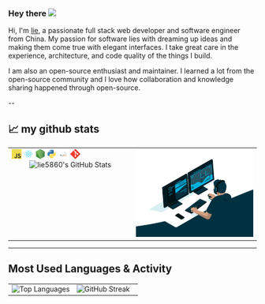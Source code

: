 ### Hey there <img src="https://media.giphy.com/media/hvRJCLFzcasrR4ia7z/giphy.gif" width="25px">

[comment]: <> (<a href="https://twitter.com/lie5860"><img align="left" alt="Abhishek Naidu | Twitter" width="22px" src="https://raw.githubusercontent.com/peterthehan/peterthehan/master/assets/twitter.svg" /></a>)

Hi, I'm [lie](https://github.com/lie5860), a passionate full stack web developer and software engineer from China. My passion for software lies with dreaming up ideas and making them come true with elegant interfaces. I take great care in the experience, architecture, and code quality of the things I build.

I am also an open-source enthusiast and maintainer. I learned a lot from the open-source community and I love how collaboration and knowledge sharing happened through open-source.

--

## 📈 my github stats

<div align="center">
  <table>
    <tr>
      <td width="50%" valign="top">
<code><img height="20" src="https://raw.githubusercontent.com/github/explore/80688e429a7d4ef2fca1e82350fe8e3517d3494d/topics/javascript/javascript.png"></code>
<code><img height="20" src="https://raw.githubusercontent.com/github/explore/80688e429a7d4ef2fca1e82350fe8e3517d3494d/topics/react/react.png"></code>
<code><img height="20" src="https://raw.githubusercontent.com/github/explore/80688e429a7d4ef2fca1e82350fe8e3517d3494d/topics/nodejs/nodejs.png"></code>
<code><img height="20" src="https://raw.githubusercontent.com/github/explore/80688e429a7d4ef2fca1e82350fe8e3517d3494d/topics/python/python.png"></code>
<code><img height="20" src="https://raw.githubusercontent.com/github/explore/80688e429a7d4ef2fca1e82350fe8e3517d3494d/topics/mysql/mysql.png"></code>
<code><img height="20" src="https://raw.githubusercontent.com/github/explore/80688e429a7d4ef2fca1e82350fe8e3517d3494d/topics/git/git.png"></code>


<div align="center">
  <img src="https://github-readme-stats.vercel.app/api?username=lie5860&show_icons=true&theme=gotham" alt="lie5860's GitHub Stats" />
</div>
      </td>
      <td width="50%" valign="top">
        <img src="https://github.com/lie5860/lie5860/blob/main/code.gif?raw=true" alt="Coding GIF" style="width:100%;" />
      </td>
    </tr>
  </table>
</div>

---

## Most Used Languages & Activity

<div align="center">
  <table>
    <tr>
      <td width="50%">
        <img src="https://github-readme-stats.vercel.app/api/top-langs/?username=lie5860&layout=compact&theme=gotham" alt="Top Languages" />
      </td>
      <td width="50%">
        <img src="https://github-readme-streak-stats.herokuapp.com/?user=lie5860&theme=gotham" alt="GitHub Streak" />
      </td>
    </tr>
  </table>
</div>
